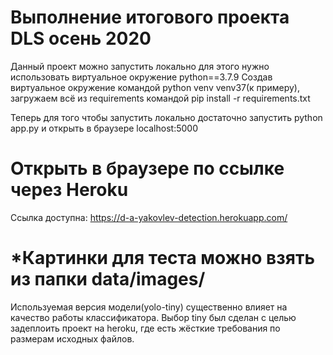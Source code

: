 # Выполнение итогового проекта DLS осень 2020
Данный проект можно запустить локально для этого нужно использовать виртуальное окружение python==3.7.9
Создав виртуальное окружение командой python venv venv37(к примеру), загружаем всё из requirements
командой pip install -r requirements.txt

Теперь для того чтобы запустить локально достаточно запустить python app.py
и открыть в браузере localhost:5000

# Открыть в браузере по ссылке через Heroku
Ссылка доступна:
https://d-a-yakovlev-detection.herokuapp.com/

# *Картинки для теста можно взять из папки data/images/ 

Используемая версия модели(yolo-tiny) существенно влияет на качество работы классификатора.
Выбор tiny был сделан с целью задеплоить проект на heroku, где есть жёсткие требования по размерам исходных файлов.
